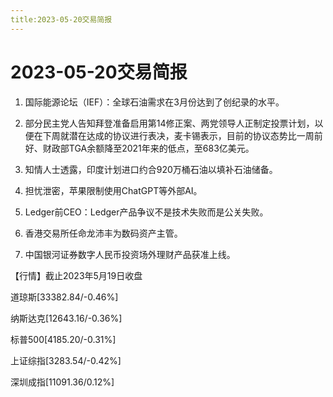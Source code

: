 ```yaml
---
title:2023-05-20交易简报
---
```


# 2023-05-20交易简报

1. 国际能源论坛（IEF）：全球石油需求在3月份达到了创纪录的水平。

2. 部分民主党人告知拜登准备启用第14修正案、两党领导人正制定投票计划，以便在下周就潜在达成的协议进行表决，麦卡锡表示，目前的协议态势比一周前好、财政部TGA余额降至2021年来的低点，至683亿美元。

3. 知情人士透露，印度计划进口约合920万桶石油以填补石油储备。

4. 担忧泄密，苹果限制使用ChatGPT等外部AI。

5. Ledger前CEO：Ledger产品争议不是技术失败而是公关失败。

6. 香港交易所任命龙沛丰为数码资产主管。

7. 中国银河证券数字人民币投资场外理财产品获准上线。

【行情】截止2023年5月19日收盘

 道琼斯[​​33382.84/-0.46%]

 纳斯达克[​​12643.16/-0.36%​]

 标普500[​4185.20/-0.31%]

 上证综指[​3283.54/-0.42%]

 深圳成指[​11091.36/0.12%]
